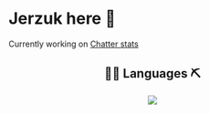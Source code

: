 <h1> Jerzuk here 👋</h1>
<p>Currently working on <a href="https://chatter-stats.com/">Chatter stats</a></p>
<h2 align="center"> 👷‍♂️ Languages ⛏ </h2>
<p align="center">
  <a href="https://skillicons.dev">
    <img src="https://skillicons.dev/icons?i=react,mongodb,javascript,html,css,php,mysql" />
  </a>
</p>

